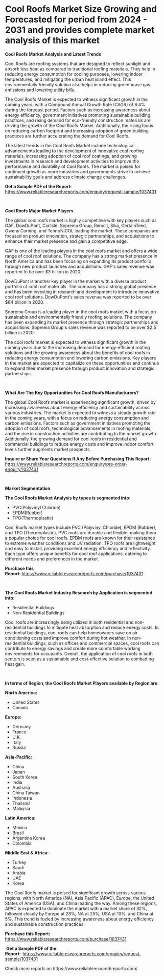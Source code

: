 <p><h1>Cool Roofs Market Size Growing and Forecasted for period from 2024 - 2031 and provides complete market analysis of this market</h1></p><p><strong>Cool Roofs Market Analysis and Latest Trends</strong></p>
<p><p>Cool Roofs are roofing systems that are designed to reflect sunlight and absorb less heat as compared to traditional roofing materials. They help in reducing energy consumption for cooling purposes, lowering indoor temperatures, and mitigating the urban heat island effect. This environmentally friendly solution also helps in reducing greenhouse gas emissions and lowering utility bills.</p><p>The Cool Roofs Market is expected to witness significant growth in the coming years, with a Compound Annual Growth Rate (CAGR) of 9.4% during the forecast period. Factors such as increasing awareness about energy efficiency, government initiatives promoting sustainable building practices, and rising demand for eco-friendly construction materials are driving the growth of the Cool Roofs Market. Additionally, the rising focus on reducing carbon footprint and increasing adoption of green building practices are further accelerating the demand for Cool Roofs.</p><p>The latest trends in the Cool Roofs Market include technological advancements leading to the development of innovative cool roofing materials, increasing adoption of cool roof coatings, and growing investments in research and development activities to improve the performance and durability of Cool Roofs. The market is poised for continued growth as more industries and governments strive to achieve sustainability goals and address climate change challenges.</p></p>
<p><strong>Get a Sample PDF of the Report:&nbsp;</strong> <a href="https://www.reliableresearchreports.com/enquiry/request-sample/1037431">https://www.reliableresearchreports.com/enquiry/request-sample/1037431</a></p>
<p>&nbsp;</p>
<p><strong>Cool Roofs Major Market Players</strong></p>
<p><p>The global cool roofs market is highly competitive with key players such as GAF, DowDuPont, Carlisle, Soprema Group, Renolit, Sika, CertainTeed, Owens Corning, and TehnoNICOL leading the market. These companies are focused on product innovation, strategic partnerships, and acquisitions to enhance their market presence and gain a competitive edge.</p><p>GAF is one of the leading players in the cool roofs market and offers a wide range of cool roof solutions. The company has a strong market presence in North America and has been focusing on expanding its product portfolio through new product launches and acquisitions. GAF's sales revenue was reported to be over $3 billion in 2020.</p><p>DowDuPont is another key player in the market with a diverse product portfolio of cool roof materials. The company has a strong global presence and has been investing in research and development to introduce innovative cool roof solutions. DowDuPont's sales revenue was reported to be over $84 billion in 2020.</p><p>Soprema Group is a leading player in the cool roofs market with a focus on sustainable and environmentally friendly roofing solutions. The company has been expanding its market presence through strategic partnerships and acquisitions. Soprema Group's sales revenue was reported to be over $2.5 billion in 2020.</p><p>The cool roofs market is expected to witness significant growth in the coming years due to the increasing demand for energy-efficient roofing solutions and the growing awareness about the benefits of cool roofs in reducing energy consumption and lowering carbon emissions. Key players in the market are expected to capitalize on these opportunities and continue to expand their market presence through product innovation and strategic partnerships.</p></p>
<p>&nbsp;</p>
<p><strong>What Are The Key Opportunities For Cool Roofs Manufacturers?</strong></p>
<p><p>The global Cool Roofs market is experiencing significant growth, driven by increasing awareness about energy efficiency and sustainability across various industries. The market is expected to witness a steady growth rate in the coming years, with a focus on reducing energy consumption and carbon emissions. Factors such as government initiatives promoting the adoption of cool roofs, technological advancements in roofing materials, and the rise in construction activities are contributing to the market growth. Additionally, the growing demand for cool roofs in residential and commercial buildings to reduce energy costs and improve indoor comfort levels further augments market prospects.</p></p>
<p><strong>Inquire or Share Your Questions If Any Before Purchasing This Report:</strong> <a href="https://www.reliableresearchreports.com/enquiry/pre-order-enquiry/1037431">https://www.reliableresearchreports.com/enquiry/pre-order-enquiry/1037431</a></p>
<p>&nbsp;</p>
<p><strong>Market Segmentation</strong></p>
<p><strong>The Cool Roofs Market Analysis by types is segmented into:</strong></p>
<p><ul><li>PVC(Polyvinyl Chloride)</li><li>EPDM(Rubber)</li><li>TPO(Thermoplastic)</li></ul></p>
<p><p>Cool Roofs market types include PVC (Polyvinyl Chloride), EPDM (Rubber), and TPO (Thermoplastic). PVC roofs are durable and flexible, making them a popular choice for cool roofs. EPDM roofs are known for their resistance to extreme weather conditions and UV radiation. TPO roofs are lightweight and easy to install, providing excellent energy efficiency and reflectivity. Each type offers unique benefits for cool roof applications, catering to different needs and preferences in the market.</p></p>
<p><strong>Purchase this Report:&nbsp;</strong><a href="https://www.reliableresearchreports.com/purchase/1037431">https://www.reliableresearchreports.com/purchase/1037431</a></p>
<p>&nbsp;</p>
<p><strong>The Cool Roofs Market Industry Research by Application is segmented into:</strong></p>
<p><ul><li>Residential Buildings</li><li>Non-Residential Buildings</li></ul></p>
<p><p>Cool roofs are increasingly being utilized in both residential and non-residential buildings to mitigate heat absorption and reduce energy costs. In residential buildings, cool roofs can help homeowners save on air conditioning costs and improve comfort during hot weather. In non-residential buildings, such as offices and commercial spaces, cool roofs can contribute to energy savings and create more comfortable working environments for occupants. Overall, the application of cool roofs in both sectors is seen as a sustainable and cost-effective solution to combatting heat gain.</p></p>
<p>&nbsp;</p>
<p><strong>In terms of Region, the Cool Roofs Market Players available by Region are:</strong></p>
<p>
    <p> <strong> North America: </strong>
        <ul>
            <li>United States</li>
            <li>Canada</li>
        </ul>
        </p> 
    <p> <strong> Europe: </strong>
        <ul>
            <li>Germany</li>
            <li>France</li>
            <li>U.K.</li>
            <li>Italy</li>
            <li>Russia</li>
        </ul>
        </p> 
    <p> <strong> Asia-Pacific: </strong>
        <ul>
            <li>China</li>
            <li>Japan</li>
            <li>South Korea</li>
            <li>India</li>
            <li>Australia</li>
            <li>China Taiwan</li>
            <li>Indonesia</li>
            <li>Thailand</li>
            <li>Malaysia</li>
        </ul>
        </p> 
    <p> <strong> Latin America: </strong>
        <ul>
            <li>Mexico</li>
            <li>Brazil</li>
            <li>Argentina Korea</li>
            <li>Colombia</li>
        </ul>
        </p> 
    <p> <strong> Middle East & Africa: </strong>
        <ul>
            <li>Turkey</li>
            <li>Saudi</li>
            <li>Arabia</li>
            <li>UAE</li>
            <li>Korea</li>
        </ul>
    </p>
    </p>
<p><p>The Cool Roofs market is poised for significant growth across various regions, with North America (NA), Asia Pacific (APAC), Europe, the United States of America (USA), and China leading the way. Among these regions, APAC is expected to dominate the market with a market share of 32%, followed closely by Europe at 28%, NA at 25%, USA at 10%, and China at 5%. This trend is fueled by increasing awareness about energy efficiency and sustainable construction practices.</p></p>
<p><strong>Purchase this Report: </strong><a href="https://www.reliableresearchreports.com/purchase/1037431">https://www.reliableresearchreports.com/purchase/1037431</a></p>
<p>&nbsp;<strong>Get a Sample PDF of the Report:&nbsp;&nbsp;</strong><a href="https://www.reliableresearchreports.com/enquiry/request-sample/1037431">https://www.reliableresearchreports.com/enquiry/request-sample/1037431</a></p>
<p><strong></strong></p>
<p>Check more reports on https://www.reliableresearchreports.com/</p>